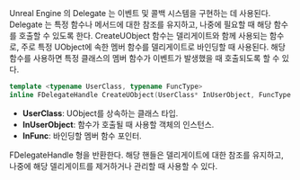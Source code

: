 Unreal Engine 의 Delegate 는 이벤트 및 콜백 시스템을 구현하는 데 사용된다. Delegate 는 특정 함수나 메서드에 대한 참조를 유지하고, 나중에 필요할 때 해당 함수를 호출할 수 있도록 한다. 
CreateUObject 함수는 델리게이트와 함께 사용되는 함수로, 주로 특정 UObject에 속한 멤버 함수를 델리게이트로 바인딩할 때 사용된다.
해당 함수를 사용하면 특정 클래스의 멤버 함수가 이벤트가 발생했을 때 호출되도록 할 수 있다.

```c++
template <typename UserClass, typename FuncType>
inline FDelegateHandle CreateUObject(UserClass* InUserObject, FuncType InFunc)
```

- **UserClass**: UObject를 상속하는 클래스 타입.
- **InUserObject**: 함수가 호출될 때 사용할 객체의 인스턴스.
- **InFunc**: 바인딩할 멤버 함수 포인터.

FDelegateHandle 형을 반환한다. 해당 핸들은 델리게이트에 대한 참조를 유지하고, 나중에 해당 델리게이트를 제거하거나 관리할 때 사용할 수 있다.